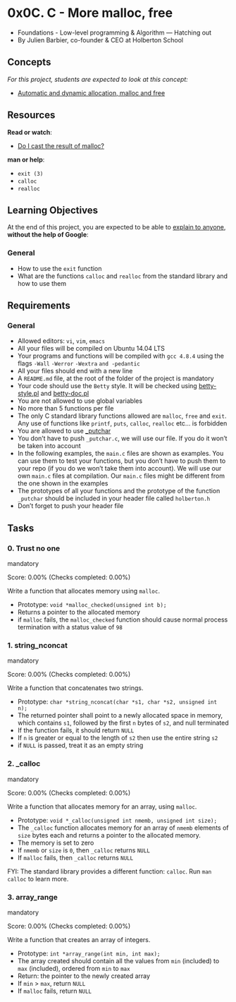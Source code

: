 # 0x0C. C - More malloc, free

-   Foundations - Low-level programming & Algorithm ― Hatching out
-   By Julien Barbier, co-founder & CEO at Holberton School
## Concepts

_For this project, students are expected to look at this concept:_

-   [Automatic and dynamic allocation, malloc and free](https://intranet.hbtn.io/concepts/62)

## Resources

**Read or watch**:

-   [Do I cast the result of malloc?](https://intranet.hbtn.io/rltoken/xRakq81EUvl-3QG_3QUC8A "Do I cast the result of malloc?")

**man or help**:

-   `exit (3)`
-   `calloc`
-   `realloc`

## Learning Objectives

At the end of this project, you are expected to be able to  [explain to anyone](https://intranet.hbtn.io/rltoken/Oe0GfDKQlpjolHJVMaYw1A "explain to anyone"),  **without the help of Google**:

### General

-   How to use the  `exit`  function
-   What are the functions  `calloc`  and  `realloc`  from the standard library and how to use them

## Requirements

### General

-   Allowed editors:  `vi`,  `vim`,  `emacs`
-   All your files will be compiled on Ubuntu 14.04 LTS
-   Your programs and functions will be compiled with  `gcc 4.8.4`  using the flags  `-Wall`  `-Werror`  `-Wextra`  `and -pedantic`
-   All your files should end with a new line
-   A  `README.md`  file, at the root of the folder of the project is mandatory
-   Your code should use the  `Betty`  style. It will be checked using  [betty-style.pl](https://github.com/holbertonschool/Betty/blob/master/betty-style.pl "betty-style.pl")  and  [betty-doc.pl](https://github.com/holbertonschool/Betty/blob/master/betty-doc.pl "betty-doc.pl")
-   You are not allowed to use global variables
-   No more than 5 functions per file
-   The only C standard library functions allowed are  `malloc`,  `free`  and  `exit`. Any use of functions like  `printf`,  `puts`,  `calloc`,  `realloc`  etc… is forbidden
-   You are allowed to use  [_putchar](https://github.com/holbertonschool/_putchar.c/blob/master/_putchar.c "_putchar")
-   You don’t have to push  `_putchar.c`, we will use our file. If you do it won’t be taken into account
-   In the following examples, the  `main.c`  files are shown as examples. You can use them to test your functions, but you don’t have to push them to your repo (if you do we won’t take them into account). We will use our own  `main.c`  files at compilation. Our  `main.c`  files might be different from the one shown in the examples
-   The prototypes of all your functions and the prototype of the function  `_putchar`  should be included in your header file called  `holberton.h`
-   Don’t forget to push your header file

## Tasks

### 0. Trust no one

mandatory

Score:  0.00%  (Checks completed: 0.00%)

Write a function that allocates memory using  `malloc`.

-   Prototype:  `void *malloc_checked(unsigned int b);`
-   Returns a pointer to the allocated memory
-   if  `malloc`  fails, the  `malloc_checked`  function should cause normal process termination with a status value of  `98`

### 1. string_nconcat

mandatory

Score:  0.00%  (Checks completed: 0.00%)

Write a function that concatenates two strings.

-   Prototype:  `char *string_nconcat(char *s1, char *s2, unsigned int n);`
-   The returned pointer shall point to a newly allocated space in memory, which contains  `s1`, followed by the first  `n`  bytes of  `s2`, and null terminated
-   If the function fails, it should return  `NULL`
-   If  `n`  is greater or equal to the length of  `s2`  then use the entire string  `s2`
-   if  `NULL`  is passed, treat it as an empty string
### 2. _calloc

mandatory

Score:  0.00%  (Checks completed: 0.00%)

Write a function that allocates memory for an array, using  `malloc`.

-   Prototype:  `void *_calloc(unsigned int nmemb, unsigned int size);`
-   The  `_calloc`  function allocates memory for an array of  `nmemb`  elements of  `size`  bytes each and returns a pointer to the allocated memory.
-   The memory is set to zero
-   If  `nmemb`  or  `size`  is  `0`, then  `_calloc`  returns  `NULL`
-   If  `malloc`  fails, then  `_calloc`  returns  `NULL`

FYI: The standard library provides a different function:  `calloc`. Run  `man calloc`  to learn more.

### 3. array_range

mandatory

Score:  0.00%  (Checks completed: 0.00%)

Write a function that creates an array of integers.

-   Prototype:  `int *array_range(int min, int max);`
-   The array created should contain all the values from  `min`  (included) to  `max`  (included), ordered from  `min`  to  `max`
-   Return: the pointer to the newly created array
-   If  `min`  >  `max`, return  `NULL`
-   If  `malloc`  fails, return  `NULL`
